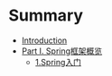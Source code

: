 # Summary

* [Introduction](README.md)
* [Part I. Spring框架概览](part-i-spring框架概览.md)
    * [1.Spring入门](1spring入门.md)

